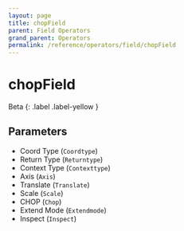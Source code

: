 ```yaml
---
layout: page
title: chopField
parent: Field Operators
grand_parent: Operators
permalink: /reference/operators/field/chopField
---
```


# chopField

Beta
{: .label .label-yellow }

## Parameters

* Coord Type (`Coordtype`)
* Return Type (`Returntype`)
* Context Type (`Contexttype`)
* Axis (`Axis`)
* Translate (`Translate`)
* Scale (`Scale`)
* CHOP (`Chop`)
* Extend Mode (`Extendmode`)
* Inspect (`Inspect`)
